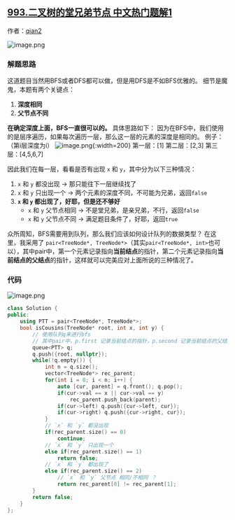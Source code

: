 ## [993.二叉树的堂兄弟节点 中文热门题解1](https://leetcode.cn/problems/cousins-in-binary-tree/solutions/100000/c-you-ya-bfs-by-qiank-9vk9)

作者：[qian2](https://leetcode.cn/u/qian2)

![image.png](https://pic.leetcode-cn.com/1621184212-UPWIAF-image.png)


### 解题思路
这道题目当然用BFS或者DFS都可以做，但是用DFS是不如BFS优雅的。
细节是魔鬼，本题有两个关键点：
1. **深度相同**
2. **父节点不同**

**在确定深度上面，BFS一直很可以的。**
具体思路如下：
因为在BFS中，我们使用的是层序遍历，如果每次遍历一层，那么这一层的元素的深度是相同的。
例子：（第i层深度为i）
![image.png](https://pic.leetcode-cn.com/1621183339-OAUQAO-image.png){:width=200}
第一层：[1]
第二层：[2,3]
第三层：[4,5,6,7]

因此我们在每一层，看看是否有出现 `x` 和 `y`，其中分为以下三种情况：
1. `x` 和 `y` 都没出现 → 那只能往下一层继续找了
2. `x` 和 `y` 只出现一个 → 两个元素的深度不同，不可能为兄弟，返回`false`
3. **`x` 和 `y` 都出现了，好耶，但是还不够好**
    - `x` 和 `y` 父节点相同 → 不是堂兄弟，是亲兄弟，不行，返回`false`
    - `x` 和 `y` 父节点不同 → 满足题目条件了，好耶，返回`true`


众所周知，BFS需要用到队列，那么我们应该如何设计队列的数据类型？
在这里，我采用了 `pair<TreeNode*, TreeNode*>`（其实`pair<TreeNode*, int>`也可以），其中pair中，第一个元素记录指向**当前结点**的指针，第二个元素记录指向**当前结点的父结点**的指针，这样就可以完美应对上面所说的三种情况了。
### 代码
![image.png](https://pic.leetcode-cn.com/1621183048-MycsUD-image.png)

```cpp
class Solution {
public:
    using PTT = pair<TreeNode*, TreeNode*>;
    bool isCousins(TreeNode* root, int x, int y) {
        // 使用队列q来进行bfs
        // 其中pair中，p.first 记录当前结点的指针，p.second 记录当前结点的父结点的指针
        queue<PTT> q;
        q.push({root, nullptr});
        while(!q.empty()) {
            int n = q.size();
            vector<TreeNode*> rec_parent;
            for(int i = 0; i < n; i++) {
                auto [cur, parent] = q.front(); q.pop();
                if(cur->val == x || cur->val == y)
                    rec_parent.push_back(parent);
                if(cur->left) q.push({cur->left, cur});
                if(cur->right) q.push({cur->right, cur});
            }
            // `x` 和 `y` 都没出现
            if(rec_parent.size() == 0)
                continue;
            // `x` 和 `y` 只出现一个
            else if(rec_parent.size() == 1)
                return false;
            // `x` 和 `y` 都出现了
            else if(rec_parent.size() == 2)
                // `x` 和 `y` 父节点 相同/不相同 ？
                return rec_parent[0] != rec_parent[1];
        }
        return false;
    }
};
```